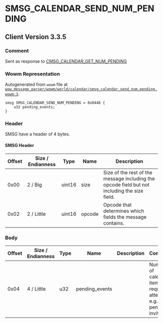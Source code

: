 # SMSG_CALENDAR_SEND_NUM_PENDING

## Client Version 3.3.5

### Comment

Sent as response to [CMSG_CALENDAR_GET_NUM_PENDING](./cmsg_calendar_get_num_pending.md)

### Wowm Representation

Autogenerated from `wowm` file at [`wow_message_parser/wowm/world/calendar/smsg_calendar_send_num_pending.wowm:3`](https://github.com/gtker/wow_messages/tree/main/wow_message_parser/wowm/world/calendar/smsg_calendar_send_num_pending.wowm#L3).
```rust,ignore
smsg SMSG_CALENDAR_SEND_NUM_PENDING = 0x0448 {
    u32 pending_events;
}
```
### Header

SMSG have a header of 4 bytes.

#### SMSG Header

| Offset | Size / Endianness | Type   | Name   | Description |
| ------ | ----------------- | ------ | ------ | ----------- |
| 0x00   | 2 / Big           | uint16 | size   | Size of the rest of the message including the opcode field but not including the size field.|
| 0x02   | 2 / Little        | uint16 | opcode | Opcode that determines which fields the message contains.|

### Body

| Offset | Size / Endianness | Type | Name | Description | Comment |
| ------ | ----------------- | ---- | ---- | ----------- | ------- |
| 0x04 | 4 / Little | u32 | pending_events |  | Number of calendar items that require attention, e.g. pending invites |

